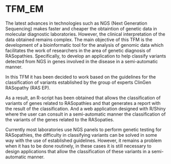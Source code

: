 # TFM_EM
The latest advances in technologies such as NGS (Next Generation Sequencing) makes faster and cheaper the obtaintion of genetic data in molecular diagnostic laboratories. However, the clinical interpretation of the data obtained remains complex. The main objective of this TFM is the development of a bioinformatic tool for the analysis of genomic data which facilitates the work of researchers in the area of genetic diagnosis of RASopathies. Specifically, to develop an application to help classify variants detected from NGS in genes involved in the disease in a semi-automatic manner.

In this TFM it has been decided to work based on the guidelines for the classification of variants established by the group of experts ClinGen RASopathy (RAS EP).

As a result, an R-script has been obtained that allows the classification of variants of genes related to RASopathies and that generates a report with the result of the classification. And a web application designed with R/Shiny where the user can consult in a semi-automatic manner the classification of the variants of the genes related to the RASopaties.

Currently most laboratories use NGS panels to perform genetic testing for RASopathies, the difficulty in classifying variants can be solved in some way with the use of established guidelines. However, it remains a problem when it has to be done routinely, in these cases it is still necessary to design applications that allow the classification of these variants in a semi-automatic manner.
